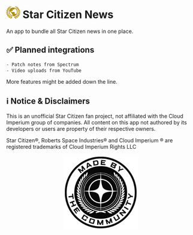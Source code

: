 # <img src="assets/app_icon.svg" alt="App Icon" height="32"> Star Citizen News 

An app to bundle all Star Citizen news in one place.

## ✅ Planned integrations

```
- Patch notes from Spectrum
- Video uploads from YouTube
```

More features might be added down the line.

## ℹ️ Notice & Disclaimers

This is an unofficial Star Citizen fan project, not affiliated with the Cloud Imperium group of
companies. All content on this app not authored by its developers or users are property of their
respective owners.

Star Citizen®, Roberts Space Industries® and Cloud Imperium ® are registered trademarks of Cloud
Imperium Rights LLC

<p align="center">
  
  <img src="assets/MadeByTheCommunity_White.png" alt="Made By The Community Banner" height="200">
</p>




